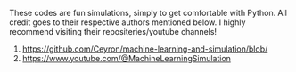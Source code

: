 These codes are fun simulations, simply to get comfortable with Python. All credit goes to their respective authors mentioned below. I highly recommend visiting their repositeries/youtube channels!

1. https://github.com/Ceyron/machine-learning-and-simulation/blob/
2. https://www.youtube.com/@MachineLearningSimulation
